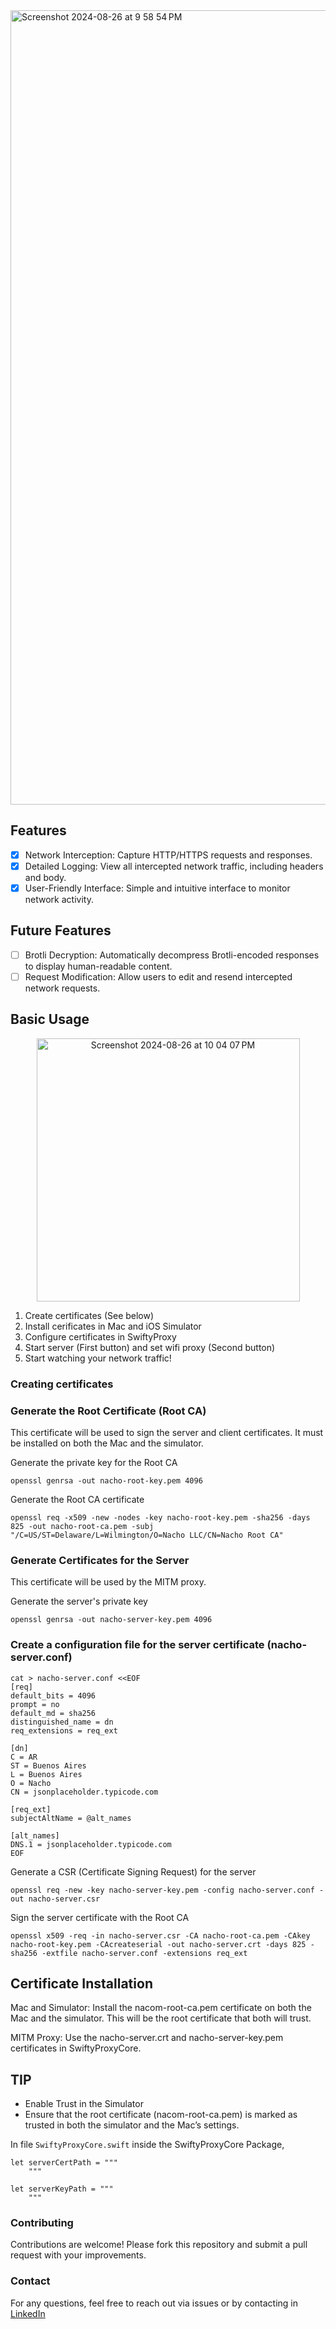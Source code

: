<img width="1271" alt="Screenshot 2024-08-26 at 9 58 54 PM" src="https://github.com/user-attachments/assets/818e1042-5273-4fd8-a0fc-6165e23333e9">

## Features
- [x] Network Interception: Capture HTTP/HTTPS requests and responses.
- [x] Detailed Logging: View all intercepted network traffic, including headers and body.
- [x] User-Friendly Interface: Simple and intuitive interface to monitor network activity.

## Future Features
- [ ] Brotli Decryption: Automatically decompress Brotli-encoded responses to display human-readable content.
- [ ] Request Modification: Allow users to edit and resend intercepted network requests.

## Basic Usage
<p align="center">
    <img width="421" alt="Screenshot 2024-08-26 at 10 04 07 PM" src="https://github.com/user-attachments/assets/05ff27f7-b419-4021-b5c1-72ef72ed5ab1">
</p>

1. Create certificates (See below)
2. Install cerificates in Mac and iOS Simulator
3. Configure certificates in SwiftyProxy
4. Start server (First button) and set wifi proxy (Second button)
5. Start watching your network traffic!

### Creating certificates

### Generate the Root Certificate (Root CA)
This certificate will be used to sign the server and client certificates. It must be installed on both the Mac and the simulator.

Generate the private key for the Root CA
```
openssl genrsa -out nacho-root-key.pem 4096
```

Generate the Root CA certificate
```
openssl req -x509 -new -nodes -key nacho-root-key.pem -sha256 -days 825 -out nacho-root-ca.pem -subj "/C=US/ST=Delaware/L=Wilmington/O=Nacho LLC/CN=Nacho Root CA"
```
### Generate Certificates for the Server
This certificate will be used by the MITM proxy.

Generate the server's private key
```
openssl genrsa -out nacho-server-key.pem 4096
```

### Create a configuration file for the server certificate (nacho-server.conf)
```
cat > nacho-server.conf <<EOF
[req]
default_bits = 4096
prompt = no
default_md = sha256
distinguished_name = dn
req_extensions = req_ext

[dn]
C = AR
ST = Buenos Aires
L = Buenos Aires
O = Nacho
CN = jsonplaceholder.typicode.com

[req_ext]
subjectAltName = @alt_names

[alt_names]
DNS.1 = jsonplaceholder.typicode.com
EOF
```

Generate a CSR (Certificate Signing Request) for the server
```
openssl req -new -key nacho-server-key.pem -config nacho-server.conf -out nacho-server.csr
```

Sign the server certificate with the Root CA
```
openssl x509 -req -in nacho-server.csr -CA nacho-root-ca.pem -CAkey nacho-root-key.pem -CAcreateserial -out nacho-server.crt -days 825 -sha256 -extfile nacho-server.conf -extensions req_ext
```

## Certificate Installation

Mac and Simulator:
Install the nacom-root-ca.pem certificate on both the Mac and the simulator. This will be the root certificate that both will trust.

MITM Proxy: Use the nacho-server.crt and nacho-server-key.pem certificates in SwiftyProxyCore.

## TIP
- Enable Trust in the Simulator
- Ensure that the root certificate (nacom-root-ca.pem) is marked as trusted in both the simulator and the Mac’s settings.


In file `SwiftyProxyCore.swift` inside the SwiftyProxyCore Package, 

```
let serverCertPath = """
    """

let serverKeyPath = """
    """
```


### Contributing

Contributions are welcome! Please fork this repository and submit a pull request with your improvements.

### Contact
For any questions, feel free to reach out via issues or by contacting in [LinkedIn](https://www.linkedin.com/in/ignacio-molina-portoles-a4b844173/)
